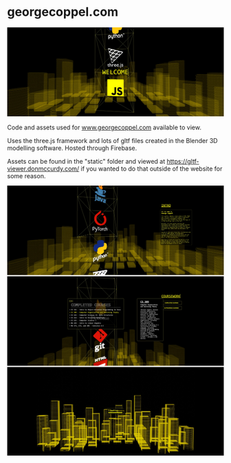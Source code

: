 # georgecoppel.com

![Screenshot of the landing page.](README_Images/Welcome_Example.jpg)

Code and assets used for www.georgecoppel.com available to view. 

Uses the three.js framework and lots of gltf files created in the Blender 3D modelling software. Hosted through Firebase. 

Assets can be found in the "static" folder and viewed at https://gltf-viewer.donmccurdy.com/ if you wanted to do that outside of the website for some reason. 

![Screenshot of the "Intro" section.](README_Images/Intro_Example.jpg)
![Screenshot of the "Coursework" section.](README_Images/CompletedCoursework_Example.jpg)
![Screenshot of the loading screen.](README_Images/Loading_Example.jpg)
